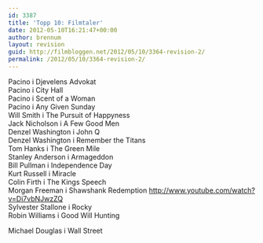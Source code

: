 ```yaml
---
id: 3387
title: 'Topp 10: Filmtaler'
date: 2012-05-10T16:21:47+00:00
author: brennum
layout: revision
guid: http://filmbloggen.net/2012/05/10/3364-revision-2/
permalink: /2012/05/10/3364-revision-2/
---
```

Pacino i Djevelens Advokat  
Pacino i City Hall  
Pacino i Scent of a Woman  
Pacino i Any Given Sunday  
Will Smith i The Pursuit of Happyness  
Jack Nicholson i A Few Good Men  
Denzel Washington i John Q  
Denzel Washington i Remember the Titans  
Tom Hanks i The Green Mile  
Stanley Anderson i Armageddon  
Bill Pullman i Independence Day  
Kurt Russell i Miracle  
Colin Firth i The Kings Speech  
Morgan Freeman i Shawshank Redemption http://www.youtube.com/watch?v=Di7vbNJwzZQ  
Sylvester Stallone i Rocky  
Robin Williams i Good Will Hunting

Michael Douglas i Wall Street